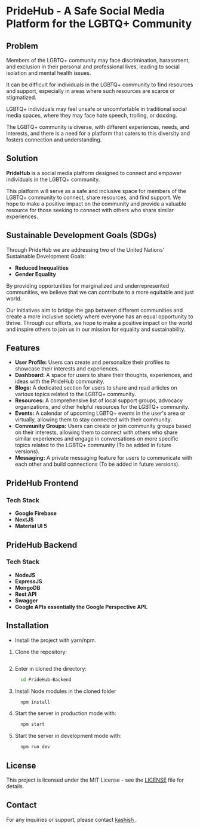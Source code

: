 # PrideHub - A Safe Social Media Platform for the LGBTQ+ Community

## Problem

Members of the LGBTQ+ community may face discrimination, harassment, and exclusion in their personal and professional lives, leading to social isolation and mental health issues.

It can be difficult for individuals in the LGBTQ+ community to find resources and support, especially in areas where such resources are scarce or stigmatized.

LGBTQ+ individuals may feel unsafe or uncomfortable in traditional social media spaces, where they may face hate speech, trolling, or doxxing.

The LGBTQ+ community is diverse, with different experiences, needs, and interests, and there is a need for a platform that caters to this diversity and fosters connection and understanding.

## Solution

**PrideHub** is a social media platform designed to connect and empower individuals in the LGBTQ+ community.

This platform will serve as a safe and inclusive space for members of the LGBTQ+ community to connect, share resources, and find support. We hope to make a positive impact on the community and provide a valuable resource for those seeking to connect with others who share similar experiences.

## Sustainable Development Goals (SDGs)

Through PrideHub we are addressing two of the United Nations' Sustainable Development Goals:
- **Reduced Inequalities**
- **Gender Equality**

By providing opportunities for marginalized and underrepresented communities, we believe that we can contribute to a more equitable and just world.

Our initiatives aim to bridge the gap between different communities and create a more inclusive society where everyone has an equal opportunity to thrive. Through our efforts, we hope to make a positive impact on the world and inspire others to join us in our mission for equality and sustainability.

## Features

- **User Profile:** Users can create and personalize their profiles to showcase their interests and experiences.
- **Dashboard:** A space for users to share their thoughts, experiences, and ideas with the PrideHub community.
- **Blogs:** A dedicated section for users to share and read articles on various topics related to the LGBTQ+ community.
- **Resources:** A comprehensive list of local support groups, advocacy organizations, and other helpful resources for the LGBTQ+ community.
- **Events:** A calendar of upcoming LGBTQ+ events in the user's area or virtually, allowing them to stay connected with their community.
- **Community Groups:** Users can create or join community groups based on their interests, allowing them to connect with others who share similar experiences and engage in conversations on more specific topics related to the LGBTQ+ community (To be added in future versions).
- **Messaging:** A private messaging feature for users to communicate with each other and build connections (To be added in future versions).

## PrideHub Frontend

### Tech Stack

- **Google Firebase**
- **NextJS**
- **Material UI 5**

## PrideHub Backend
### Tech Stack
- **NodeJS**
- **ExpressJS**
- **MongoDB**
- **Rest API**
- **Swagger**
- **Google APIs essentially the Google Perspective API.**


## Installation
 - Install the project with yarn/npm.

1. Clone the repository:

    ```bash
    
    ```

2. Enter in cloned the directory:

    ```bash
      cd PrideHub-Backend
    ```

3. Install Node modules in the cloned folder

   ```bash
     npm install
   ```

4. Start the server in production mode with:

    ```bash
      npm start
    ```

5. Start the server in development mode with:

    ```bash
      npm run dev
    ```
## License

This project is licensed under the MIT License - see the [LICENSE](LICENSE) file for details.

## Contact

For any inquiries or support, please contact [kashish ](mailto:kashishhsinghhh@gmail.com).


